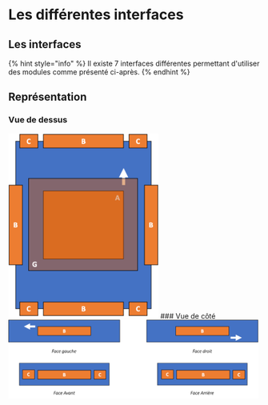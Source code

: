 
# Les différentes interfaces

## Les interfaces

{% hint style="info" %}
Il existe 7 interfaces différentes permettant d'utiliser des modules comme présenté ci-après.
{% endhint %}


## Représentation
### Vue de dessus
<img src="./gitbook/images/GLOB-dessus_exterieur.png" width="300">
### Vue de côté
<img src="./gitbook/images/INTB-Faces.png" width="500">















